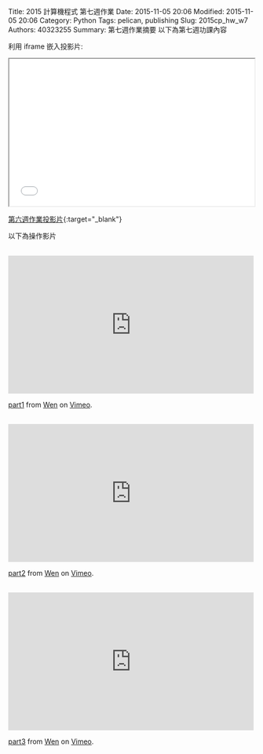 Title: 2015 計算機程式 第七週作業
Date: 2015-11-05 20:06
Modified: 2015-11-05 20:06
Category: Python
Tags: pelican, publishing
Slug: 2015cp_hw_w7
Authors: 40323255
Summary: 第七週作業摘要
以下為第七週功課內容

利用 iframe 嵌入投影片:

<iframe src="40323255_cp_w7.html" width="500" height="300"></iframe>

[第六週作業投影片](40323255_cp_w7.html){:target="_blank"}
<br/>
<p>以下為操作影片<p>

<br/>
<iframe src="https://player.vimeo.com/video/144589840" width="500" height="281" frameborder="0" webkitallowfullscreen mozallowfullscreen allowfullscreen></iframe>
<p><a href="https://vimeo.com/144589840">part1</a> from <a href="https://vimeo.com/user45488436">Wen</a> on <a href="https://vimeo.com">Vimeo</a>.</p>
<br/>
<iframe src="https://player.vimeo.com/video/144590229" width="500" height="281" frameborder="0" webkitallowfullscreen mozallowfullscreen allowfullscreen></iframe>
<p><a href="https://vimeo.com/144590229">part2</a> from <a href="https://vimeo.com/user45488436">Wen</a> on <a href="https://vimeo.com">Vimeo</a>.</p>
<br/>
<iframe src="https://player.vimeo.com/video/144592242" width="500" height="281" frameborder="0" webkitallowfullscreen mozallowfullscreen allowfullscreen></iframe>
<p><a href="https://vimeo.com/144592242">part3</a> from <a href="https://vimeo.com/user45488436">Wen</a> on <a href="https://vimeo.com">Vimeo</a>.</p>